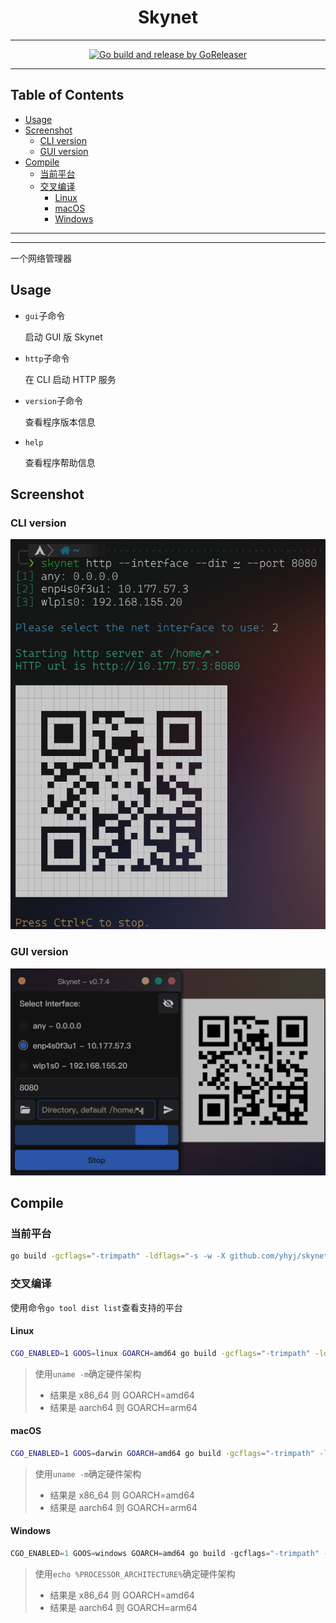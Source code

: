 <h1 align="center">Skynet</h1>

<!-- File: README.md -->
<!-- Author: YJ -->
<!-- Email: yj1516268@outlook.com -->
<!-- Created Time: 2023-10-27 14:44:26 -->

---


<p align="center">
  <a href="https://github.com/YHYJ/skynet/actions/workflows/release.yml"><img src="https://github.com/YHYJ/skynet/actions/workflows/release.yml/badge.svg" alt="Go build and release by GoReleaser"></a>
</p>

---

## Table of Contents

<!-- vim-markdown-toc GFM -->

* [Usage](#usage)
* [Screenshot](#screenshot)
  * [CLI version](#cli-version)
  * [GUI version](#gui-version)
* [Compile](#compile)
  * [当前平台](#当前平台)
  * [交叉编译](#交叉编译)
    * [Linux](#linux)
    * [macOS](#macos)
    * [Windows](#windows)

<!-- vim-markdown-toc -->

---

<!------------------------------------->
<!--      _                     _    -->
<!--  ___| | ___   _ _ __   ___| |_  -->
<!-- / __| |/ / | | | '_ \ / _ \ __| -->
<!-- \__ \   <| |_| | | | |  __/ |_  -->
<!-- |___/_|\_\\__, |_| |_|\___|\__| -->
<!--           |___/                 -->
<!------------------------------------->

---

一个网络管理器

## Usage

- `gui`子命令

  启动 GUI 版 Skynet

- `http`子命令

  在 CLI 启动 HTTP 服务

- `version`子命令

  查看程序版本信息

- `help`

  查看程序帮助信息

## Screenshot

### CLI version

![Skynet CLI version](resources/screenshots/cli-version.png)

### GUI version

![Skynet GUI version](resources/screenshots/gui-version.png)

## Compile

### 当前平台

```bash
go build -gcflags="-trimpath" -ldflags="-s -w -X github.com/yhyj/skynet/general.GitCommitHash=`git rev-parse HEAD` -X github.com/yhyj/skynet/general.BuildTime=`date +%s` -X github.com/yhyj/skynet/general.BuildBy=$USER" -o build/skynet main.go
```

### 交叉编译

使用命令`go tool dist list`查看支持的平台

#### Linux

```bash
CGO_ENABLED=1 GOOS=linux GOARCH=amd64 go build -gcflags="-trimpath" -ldflags="-s -w -X github.com/yhyj/skynet/general.GitCommitHash=`git rev-parse HEAD` -X github.com/yhyj/skynet/general.BuildTime=`date +%s` -X github.com/yhyj/skynet/general.BuildBy=$USER" -o build/skynet main.go
```

> 使用`uname -m`确定硬件架构
>
> - 结果是 x86_64 则 GOARCH=amd64
> - 结果是 aarch64 则 GOARCH=arm64

#### macOS

```bash
CGO_ENABLED=1 GOOS=darwin GOARCH=amd64 go build -gcflags="-trimpath" -ldflags="-s -w -X github.com/yhyj/skynet/general.GitCommitHash=`git rev-parse HEAD` -X github.com/yhyj/skynet/general.BuildTime=`date +%s` -X github.com/yhyj/skynet/general.BuildBy=$USER" -o build/skynet main.go
```

> 使用`uname -m`确定硬件架构
>
> - 结果是 x86_64 则 GOARCH=amd64
> - 结果是 aarch64 则 GOARCH=arm64

#### Windows

```powershell
CGO_ENABLED=1 GOOS=windows GOARCH=amd64 go build -gcflags="-trimpath" -ldflags="-s -w -H windowsgui -X github.com/yhyj/skynet/general.GitCommitHash=`git rev-parse HEAD` -X github.com/yhyj/skynet/general.BuildTime=`date +%s` -X github.com/yhyj/skynet/general.BuildBy=$USER" -o build/skynet.exe main.go
```

> 使用`echo %PROCESSOR_ARCHITECTURE%`确定硬件架构
>
> - 结果是 x86_64 则 GOARCH=amd64
> - 结果是 aarch64 则 GOARCH=arm64
